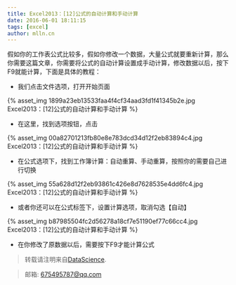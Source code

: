 ```yaml
---
title: Excel2013：[12]公式的自动计算和手动计算
date: 2016-06-01 18:11:15
tags: [excel]
author: mlln.cn
---
```

假如你的工作表公式比较多，假如你修改一个数据，大量公式就要重新计算，那么你需要这篇文章，你需要将公式的自动计算设置成手动计算，修改数据以后，按下F9就能计算，下面是具体的教程：

- 我们点击文件选项，打开开始页面

{% asset_img 1899a23eb13533faa4f4cf34aad3fd1f41345b2e.jpg Excel2013：[12]公式的自动计算和手动计算 %}

- 在这里，找到选项按钮，点击

{% asset_img 00a82701213fb80e8e783dcd34d12f2eb83894c4.jpg Excel2013：[12]公式的自动计算和手动计算 %}

- 在公式选项下，找到工作簿计算：自动重算、手动重算，按照你的需要自己进行切换

{% asset_img 55a628d12f2eb93861c426e8d7628535e4dd6fc4.jpg Excel2013：[12]公式的自动计算和手动计算 %}

- 或者你还可以在公式标签下，设置计算选项，取消勾选【自动】

{% asset_img b87985504fc2d56278a18cf7e51190ef77c66cc4.jpg Excel2013：[12]公式的自动计算和手动计算 %}

- 在你修改了原数据以后，需要按下F9才能计算公式

> 转载请注明来自[DataScience](http://mlln.cn).

> 邮箱: 675495787@qq.com 
